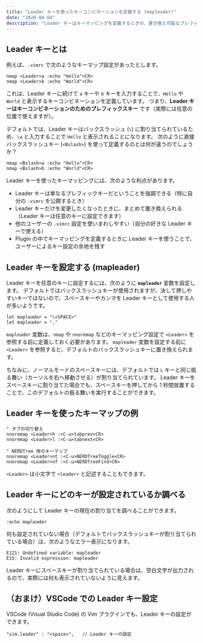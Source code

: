 ```yaml
---
title: "Leader キーを使ったキーコンビネーションを定義する (mapleader)"
date: "2020-04-04"
description: "Leader キーはキーマッピングを定義するときの、置き換え可能なプレフィックスキーです。"
---
```


Leader キーとは
----

例えば、`.vimrc` で次のようなキーマップ設定があったとします。

```vimrc
nmap <Leader>a :echo "Hello"<CR>
nmap <Leader>b :echo "World"<CR>
```

これは、Leader キーに続けて `a` キーや `b` キーを入力することで、`Hello` や `World` と表示するキーコンビネーションを定義しています。
つまり、__Leader キーはキーコンビネーションのためのプレフィックスキー__ です（実際には任意の位置で使えますが）。

デフォルトでは、Leader キーはバックスラッシュ (`\`) に割り当てられているため、`\a` と入力することで `Hello` と表示されることになります。
次のように直接バックスラッシュキー (`<Bslash>`) を使って定義するのとは何が違うのでしょうか？

```vimrc
nmap <Bslash>a :echo "Hello"<CR>
nmap <Bslash>b :echo "World"<CR>
```

Leader キーを使ったキーマッピングには、次のような利点があります。

* Leader キーは単なるプレフィックキーだということを強調できる（特に自分の `.vimrc` を公開するとき）
* Leader キーだけを変更したくなったときに、まとめて置き換えられる（Leader キーは任意のキーに設定できます）
* 他のユーザーの `.vimrc` 設定を使いまわしやすい（自分の好きな Leader キーで使える）
* Plugin の中でキーマッピングを定義するときに Leader キーを使うことで、ユーザーによるキー設定の余地を残す


Leader キーを設定する (mapleader)
----

Leader キーを任意のキーに設定するには、次のように __`mapleader`__ 変数を設定します。
デフォルトではバックスラッシュキーが使用されますが、決して押しやすいキーではないので、スペースキーやカンマを Leader キーとして使用する人が多いようです。

```vimrc
let mapleader = "\<SPACE>"
let mapleader = ","
```

`mapleader` 変数は、`nmap` や `nnoremap` などのキーマッピング設定で `<Leader>` を参照する前に定義しておく必要があります。
`mapleader` 変数を設定する前に `<Leader>` を参照すると、デフォルトのバックスラッシュキーに置き換えられます。

ちなみに、ノーマルモードのスペースキーには、デフォルトでは `L` キーと同じ振る舞い（カーソルを右へ移動させる）が割り当てられています。
Leader キーをスペースキーに割り当てた場合でも、スペースキーを押してから 1 秒間放置することで、このデフォルトの振る舞いを実行することができます。


Leader キーを使ったキーマップの例
----

```vimrc
" タブの切り替え
nnoremap <Leader>h :<C-u>tabprev<CR>
nnoremap <Leader>l :<C-u>tabnext<CR>

" NERDTree 用のキーマップ
nnoremap <Leader>nt :<C-u>NERDTreeToggle<CR>
nnoremap <Leader>nf :<C-u>NERDTreeFind<CR>
```

`<Leader>` は小文字で `<leader>` と記述することもできます。


Leader キーにどのキーが設定されているか調べる
----

次のようにして Leader キーの現在の割り当てを調べることができます。

```
:echo mapleader
```

何も設定されていない場合（デフォルトでバックスラッシュキーが割り当てられている場合）は、次のようなエラー表示になります。

```
E121: Undefined variable: mapleader
E15: Invalid expression: mapleader
```

Leader キーにスペースキーが割り当てられている場合は、空白文字が出力されるので、実際には何も表示されていないように見えます。


（おまけ）VSCode での Leader キー設定
----

VSCode (Visual Studio Code) の Vim プラグインでも、Leader キーの設定ができます。

```
"vim.leader" : "<space>",   // Leader キーの設定
```

